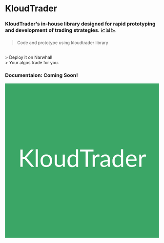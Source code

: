 # KloudTrader
### KloudTrader's in-house library designed for rapid prototyping and development of trading strategies. 📈📊📉
> Code and prototype using kloudtrader library
<br>
> Deploy it on Narwhal! 
<br>
> Your algos trade for you.

### Documentaion: Coming Soon! 
[![KloudTrader](kloudtrader.png)](https://kloudtrader.com)
